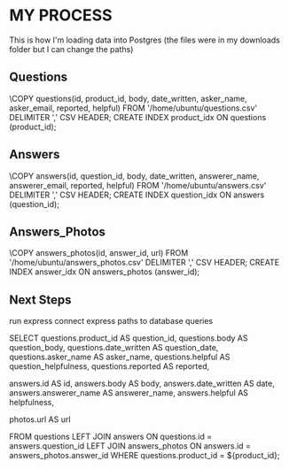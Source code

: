 # MY PROCESS
This is how I'm loading data into Postgres (the files were in my downloads folder but I can change the paths)

## Questions
\COPY questions(id, product_id, body, date_written, asker_name, asker_email, reported, helpful) FROM '/home/ubuntu/questions.csv' DELIMITER ',' CSV HEADER;
CREATE INDEX product_idx ON questions (product_id);

## Answers
\COPY answers(id, question_id, body, date_written, answerer_name, answerer_email, reported, helpful) FROM '/home/ubuntu/answers.csv' DELIMITER ',' CSV HEADER;
CREATE INDEX question_idx ON answers (question_id);

## Answers_Photos
\COPY answers_photos(id, answer_id, url) FROM '/home/ubuntu/answers_photos.csv' DELIMITER ',' CSV HEADER;
CREATE INDEX answer_idx ON answers_photos (answer_id);

## Next Steps
run express
connect express paths to database queries



SELECT questions.product_id AS question_id, questions.body AS question_body, questions.date_written AS question_date, questions.asker_name AS asker_name, questions.helpful AS question_helpfulness, questions.reported AS reported,

answers.id AS id, answers.body AS body, answers.date_written AS date, answers.answerer_name AS answerer_name, answers.helpful AS helpfulness,

photos.url AS url

FROM questions
LEFT JOIN answers ON questions.id = answers.question_id
LEFT JOIN answers_photos ON answers.id = answers_photos.answer_id
WHERE questions.product_id = ${product_id};